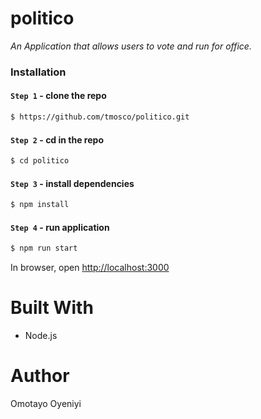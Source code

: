 # politico

*An Application that allows users to vote and run for office.*

### Installation

#### `Step 1` - clone the repo
  
```bash
$ https://github.com/tmosco/politico.git
```

#### `Step 2` - cd in the repo

```bash
$ cd politico
```

#### `Step 3` - install dependencies

```bash
$ npm install
```

#### `Step 4` - run application

```bash
$ npm run start
```

In browser, open [http://localhost:3000](http://localhost:3000)

# Built With
- Node.js

# Author
Omotayo Oyeniyi
